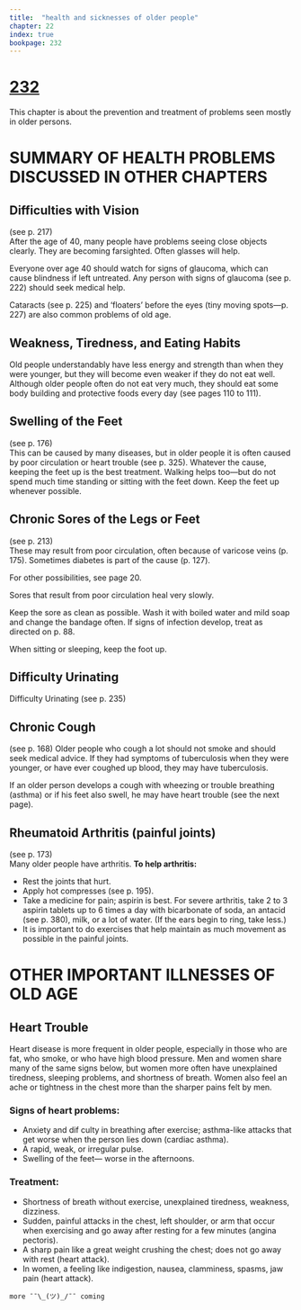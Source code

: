 ```yaml
---
title:  "health and sicknesses of older people"
chapter: 22
index: true
bookpage: 232
---
```


# [232](#page-232)

This chapter is about the prevention and treatment of problems seen mostly in older persons.

# SUMMARY OF HEALTH PROBLEMS DISCUSSED IN OTHER CHAPTERS

## Difficulties with Vision

(see p. 217)  
After the age of 40, many people have problems seeing close objects clearly. They are becoming farsighted. Often glasses will help.

Everyone over age 40 should watch for signs of glaucoma, which can cause blindness if left untreated. Any person with signs of glaucoma (see p. 222) should seek medical help.

Cataracts (see p. 225) and ‘floaters’ before the eyes (tiny moving spots—p. 227) are also common problems of old age.

## Weakness, Tiredness, and Eating Habits

Old people understandably have less energy and strength than when they were younger, but they will become even weaker if they do not eat well. Although older people often do not eat very much, they should eat some body building and protective foods every day (see pages 110 to 111).

## Swelling of the Feet

(see p. 176)  
This can be caused by many diseases, but in older people it is often caused by poor circulation or heart trouble (see p. 325). Whatever the cause, keeping the feet up is the best treatment. Walking helps too—but do not spend much time standing or sitting with the feet down. Keep the feet up whenever possible.

## Chronic Sores of the Legs or Feet

(see p. 213)  
These may result from poor circulation, often because of varicose veins (p. 175). Sometimes diabetes is part of the cause (p. 127).

For other possibilities, see page 20.

Sores that result from poor circulation heal very slowly.

Keep the sore as clean as possible. Wash it with boiled water and mild soap and change the bandage often. If signs of infection develop, treat as directed on p. 88.

When sitting or sleeping, keep the foot up.

## Difficulty Urinating

Difficulty Urinating (see p. 235)

## Chronic Cough

(see p. 168)
Older people who cough a lot should not smoke and should seek medical advice. If they had symptoms of tuberculosis when they were younger, or have ever coughed up blood, they may have tuberculosis.

If an older person develops a cough with wheezing or trouble breathing (asthma) or if his feet also swell, he may have heart trouble (see the next page).

## Rheumatoid Arthritis (painful joints)

(see p. 173)  
Many older people have arthritis. **To help arthritis:**

  - Rest the joints that hurt.
  - Apply hot compresses (see p. 195).
  - Take a medicine for pain; aspirin is best.
  For severe arthritis, take 2 to 3 aspirin tablets
  up to 6 times a day with bicarbonate of soda,
  an antacid (see p. 380), milk, or a lot of water. (If the ears begin to ring, take less.)
  - It is important to do exercises that help maintain as much movement as possible in the painful joints.


# OTHER IMPORTANT ILLNESSES OF OLD AGE

## Heart Trouble

Heart disease is more frequent in older people, especially in those who are fat, who smoke, or who have high blood pressure. Men and women share many of the same signs below, but women more often have unexplained tiredness, sleeping problems, and shortness of breath. Women also feel an ache or tightness in the chest more than the sharper pains felt by men.

### Signs of heart problems:

  - Anxiety and dif culty in breathing after exercise; asthma-like attacks that get worse when the person lies down (cardiac asthma).
  - A rapid, weak, or irregular pulse.
  - Swelling of the feet— worse in the afternoons.

### Treatment:

  - Shortness of breath without exercise, unexplained tiredness, weakness, dizziness.
  - Sudden, painful attacks in the chest, left shoulder, or arm that occur when exercising and go away after resting for a few minutes (angina pectoris).
  - A sharp pain like a great weight crushing the chest; does not go away with rest (heart attack).
  - In women, a feeling like indigestion, nausea, clamminess, spasms, jaw pain (heart attack).

```
more ¯¯\_(ツ)_/¯¯ coming
```
